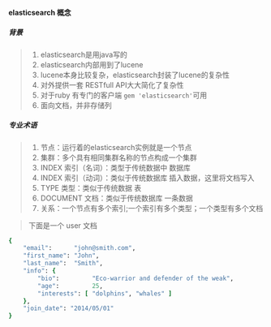 #### elasticsearch 概念

##### 背景
> 1. elasticsearch是用java写的
> 2. elasticsearch内部用到了lucene
> 3. lucene本身比较复杂，elasticsearch封装了lucene的复杂性
> 4. 对外提供一套 RESTfull API大大简化了复杂性
> 5. 对于ruby 有专门的客户端 `gem 'elasticsearch'`可用
> 6. 面向文档，并非存储列


##### 专业术语
> 1. 节点：运行着的elasticsearch实例就是一个节点
> 2. 集群：多个具有相同集群名称的节点构成一个集群
> 3. INDEX 索引（名词）：类型于传统数据中 数据库
> 4. INDEX 索引（动词）：类似于传统数据库 插入数据，这里将文档写入
> 5. TYPE 类型：类似于传统数据 表
> 6. DOCUMENT 文档：类似于传统数据库 一条数据
> 7. 关系：一个节点有多个索引;一个索引有多个类型；一个类型有多个文档

> 下面是一个 user 文档
```ruby
{
    "email":      "john@smith.com",
    "first_name": "John",
    "last_name":  "Smith",
    "info": {
        "bio":         "Eco-warrior and defender of the weak",
        "age":         25,
        "interests": [ "dolphins", "whales" ]
    },
    "join_date": "2014/05/01"
}
```


